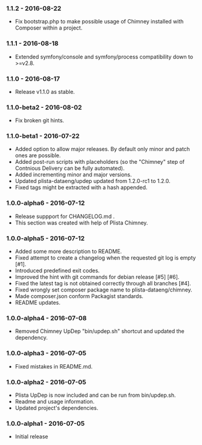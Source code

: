 ### 1.1.2 - 2016-08-22

  * Fix bootstrap.php to make possible usage of Chimney installed with Composer within a project.

### 1.1.1 - 2016-08-18

  * Extended symfony/console and symfony/process compatibility down to >=v2.8.

### 1.1.0 - 2016-08-17

  * Release v1.1.0 as stable.

### 1.1.0-beta2 - 2016-08-02

  * Fix broken git hints.

### 1.1.0-beta1 - 2016-07-22

  * Added option to allow major releases. By default only minor and patch ones are possible.
  * Added post-run scripts with placeholders (so the "Chimney" step of Contnious Delivery can be fully automated).
  * Added incrementing minor and major versions.
  * Updated plista-dataeng/updep updated from 1.2.0-rc1 to 1.2.0.
  * Fixed tags might be extracted with a hash appended.

### 1.0.0-alpha6 - 2016-07-12

  * Release suppport for CHANGELOG.md .
  * This section was created with help of Plista Chimney.

### 1.0.0-alpha5 - 2016-07-12

  * Added some more description to README.
  * Fixed attempt to create a changelog when the requested git log is empty [#1].
  * Introduced predefined exit codes.
  * Improved the hint with git commands for debian release [#5] [#6].
  * Fixed the latest tag is not obtained correctly through all branches [#4].
  * Fixed wrongly set composer package name to plista-dataeng/chimney.
  * Made composer.json conform Packagist standards.
  * README updates.

### 1.0.0-alpha4 - 2016-07-08

  * Removed Chimney UpDep "bin/updep.sh" shortcut and updated the dependency.

### 1.0.0-alpha3 - 2016-07-05

  * Fixed mistakes in README.md.

### 1.0.0-alpha2 - 2016-07-05

  * Plista UpDep is now included and can be run from bin/updep.sh.
  * Readme and usage information.
  * Updated project's dependencies.

### 1.0.0-alpha1 - 2016-07-05

  * Initial release

